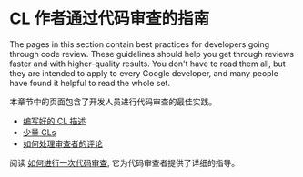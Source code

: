 # CL 作者通过代码审查的指南

The pages in this section contain best practices for developers going through
code review. These guidelines should help you get through reviews faster and
with higher-quality results. You don't have to read them all, but they are
intended to apply to every Google developer, and many people have found it
helpful to read the whole set.

本章节中的页面包含了开发人员进行代码审查的最佳实践。

-   [编写好的 CL 描述](cl-descriptions.md)
-   [少量 CLs](small-cls.md)
-   [如何处理审查者的评论](handling-comments.md)

阅读 [如何进行一次代码审查](../reviewer/index.md), 它为代码审查者提供了详细的指导。
